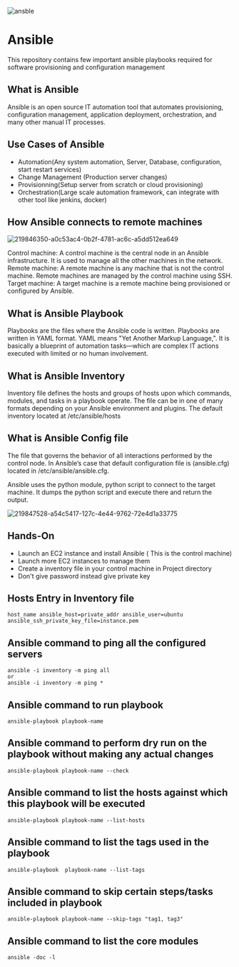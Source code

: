 ![ansble](https://github.com/manojmanu276/Ansible-Playbooks/assets/102495616/6adb1910-3aac-4ec3-9123-cdd76d3686b6)

# Ansible
This repository contains few important ansible  playbooks required for software provisioning and configuration management

## What is Ansible

Ansible is an open source IT automation tool that automates provisioning, configuration management, application deployment, orchestration, and many other manual IT processes.

## Use Cases of Ansible
* Automation(Any system automation, Server, Database, configuration, start restart services)
* Change Management (Production server changes)
* Provisionning(Setup server from scratch or cloud provisioning)
* Orchestration(Large scale automation framework, can integrate with other tool like jenkins, docker)

## How Ansible connects to remote machines
![219846350-a0c53ac4-0b2f-4781-ac6c-a5dd512ea649](https://github.com/manojmanu276/Ansible-Playbooks/assets/102495616/d6d0b47e-c432-456f-b14a-5622a422cf17)

Control machine: A control machine is the central node in an Ansible infrastructure. It is used to manage all the other machines in the network.
Remote machine: A remote machine is any machine that is not the control machine. Remote machines are managed by the control machine using SSH.
Target machine: A target machine is a remote machine being provisioned or configured by Ansible.

## What is Ansible Playbook

Playbooks are the files where the Ansible code is written. Playbooks are written in YAML format. YAML means "Yet Another Markup Language,". It is basically a blueprint of automation tasks—which are complex IT actions executed with limited or no human involvement.

## What is Ansible Inventory

Inventory file defines the hosts and groups of hosts upon which commands, modules, and tasks in a playbook operate. The file can be in one of many formats depending on your Ansible environment and plugins. The default inventory located at /etc/ansible/hosts

## What is Ansible Config file

The file that governs the behavior of all interactions performed by the control node. In Ansible’s case that default configuration file is (ansible.cfg) located in /etc/ansible/ansible.cfg.

Ansible uses the python module, python script to connect to the target machine. It dumps the python script and execute there and return the output.

![219847528-a54c5417-127c-4e44-9762-72e4d1a33775](https://github.com/manojmanu276/Ansible-Playbooks/assets/102495616/f5cbc0b8-e3c3-4112-872b-1587979bf3da)

## Hands-On

* Launch an EC2 instance and install Ansible ( This is the control machine)
* Launch more EC2 instances to manage them
* Create a inventory file in your control machine in Project directory
* Don't give password instead give private key

## Hosts Entry in Inventory file
```
host_name ansible_host=private_addr ansible_user=ubuntu ansible_ssh_private_key_file=instance.pem 
```

## Ansible command to ping all the configured servers
```
ansible -i inventory -m ping all
or
ansible -i inventory -m ping *
```
## Ansible command to run playbook
```
ansible-playbook playbook-name
```

## Ansible command to perform dry run on the playbook without making any actual changes
```
ansible-playbook playbook-name --check
```

## Ansible command to list the hosts against which this playbook will be executed
```
ansible-playbook playbook-name --list-hosts
```
## Ansible command to list the tags used in the playbook
```
ansible-playbook  playbook-name --list-tags
```

## Ansible command to skip certain steps/tasks included in playbook
```
ansible-playbook playbook-name --skip-tags "tag1, tag3"
```
## Ansible command to list the core modules
```
ansible -doc -l
```
